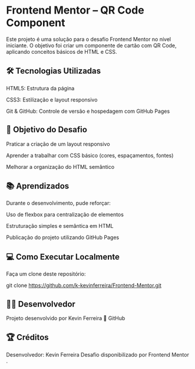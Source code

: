 # Frontend Mentor – QR Code Component

Este projeto é uma solução para o desafio Frontend Mentor
 no nível iniciante. O objetivo foi criar um componente de cartão com QR Code, aplicando conceitos básicos de HTML e CSS.

## 🛠️ Tecnologias Utilizadas

HTML5: Estrutura da página

CSS3: Estilização e layout responsivo

Git & GitHub: Controle de versão e hospedagem com GitHub Pages

## 🚀 Objetivo do Desafio

Praticar a criação de um layout responsivo

Aprender a trabalhar com CSS básico (cores, espaçamentos, fontes)

Melhorar a organização do HTML semântico

## 📚 Aprendizados

Durante o desenvolvimento, pude reforçar:

Uso de flexbox para centralização de elementos

Estruturação simples e semântica em HTML

Publicação do projeto utilizando GitHub Pages

## 💻 Como Executar Localmente

Faça um clone deste repositório:

git clone https://github.com/k-kevinferreira/Frontend-Mentor.git


## 👨‍💻 Desenvolvedor

Projeto desenvolvido por Kevin Ferreira
🔗 GitHub

## 🏆 Créditos

Desenvolvedor: Kevin Ferreira
Desafio disponibilizado por Frontend Mentor
.